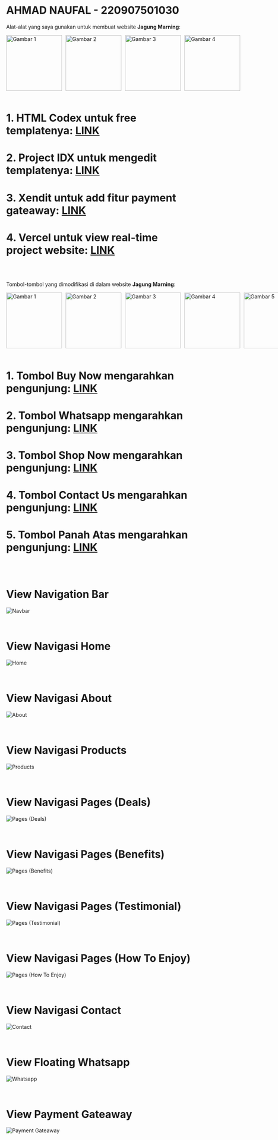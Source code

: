 # AHMAD NAUFAL - 220907501030

Alat-alat yang saya gunakan untuk membuat website **Jagung Marning**:

<div style="display: flex; gap: 10px;">
  <img src="img/htmlcodex.png" alt="Gambar 1" width="150"/>
  <img src="img/projectidx.png" alt="Gambar 2" width="150"/>
  <img src="img/xendit.png" alt="Gambar 3" width="150"/>
  <img src="img/vercel.png" alt="Gambar 4" width="150"/>
</div>

<br>

# 1. HTML Codex untuk free templatenya: [LINK](https://htmlcodex.com/template/)
# 2. Project IDX untuk mengedit templatenya: [LINK](https://idx.dev/)
# 3. Xendit untuk add fitur payment gateaway: [LINK](https://www.xendit.co/id/)
# 4. Vercel untuk view real-time project website: [LINK](https://vercel.com/)

<br>
<br>

Tombol-tombol yang dimodifikasi di dalam website **Jagung Marning**:

<div style="display: flex; gap: 10px;">
  <img src="img/buy-now.png" alt="Gambar 1" width="150"/>
  <img src="img/whatsapp.png" alt="Gambar 2" width="150"/>
  <img src="img/shop-now.png" alt="Gambar 3" width="150"/>
  <img src="img/contact-us.png" alt="Gambar 4" width="150"/>
  <img src="img/top.png" alt="Gambar 5" width="150"/>
</div>

<br>

# 1. Tombol Buy Now mengarahkan pengunjung: [LINK](#view-payment-gateaway)
# 2. Tombol Whatsapp mengarahkan pengunjung: [LINK](#view-floating-whatsapp)
# 3. Tombol Shop Now mengarahkan pengunjung: [LINK](#view-navigasi-products)
# 4. Tombol Contact Us mengarahkan pengunjung: [LINK](#view-navigasi-contact)
# 5. Tombol Panah Atas mengarahkan pengunjung: [LINK](#view-navigasi-home)

<br>
<br>

# View Navigation Bar
![Navbar](img/navbar.png)

<br>

# View Navigasi Home
![Home](img/view-home.png)

<br>

# View Navigasi About
![About](img/view-about.png)

<br>

# View Navigasi Products
![Products](img/view-products.png)

<br>

# View Navigasi Pages (Deals)
![Pages (Deals)](img/view-deals.png)

<br>

# View Navigasi Pages (Benefits)
![Pages (Benefits)](img/view-benefits.png)

<br>

# View Navigasi Pages (Testimonial)
![Pages (Testimonial)](img/view-testimonial.png)

<br>

# View Navigasi Pages (How To Enjoy)
![Pages (How To Enjoy)](img/view-how-to-enjoy.png)

<br>

# View Navigasi Contact
![Contact](img/view-contact.png)

<br>

# View Floating Whatsapp
![Whatsapp](img/view-whatsapp.png)

<br>

# View Payment Gateaway
![Payment Gateaway](img/view-payment-gateaway.png)